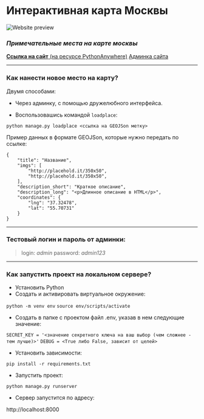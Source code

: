# Интерактивная карта Москвы

![Website preview](https://sun9-34.userapi.com/impg/vyGddoARGE1JC1lEaNjLNsvRCES8HeLb9U8NZQ/Dv6hzO0uGjM.jpg?size=1920x1080&quality=96&sign=35d6698ef13b8d2d8a4379ab08936192&type=album)

### *Примечательные места на карте москвы*

[**Ссылка на сайт** (на ресурсе PythonAnywhere)](http://azabirov.pythonanywhere.com/)
[Админка сайта](http://azabirov.pythonanywhere.com/admin)
___

### Как нанести новое место на карту?
Двумя способами:
- Через админку, с помощью дружелюбного интерфейса.

- Воспользовашись командой `loadplace`:

`python manage.py loadplace <ссылка на GEOJSon метку>`

Пример данных в формате GEOJSon, которые нужно передать по ссылке:
```
{
    "title": "Название",
    "imgs": [
        "http://placehold.it/350x50",
        "http://placehold.it/350x50",
    ],
    "description_short": "Краткое описание",
    "description_long": "<p>Длинное описание в HTML</p>",
    "coordinates": {
        "lng": "37.32478",
        "lat": "55.70731"
    }
}
```

___

### Тестовый логин и пароль от админки:
>login: *admin*
>password: *admin123*
___

### Как запустить проект на локальном сервере?
- Установить Python 
- Создать и активировать виртуальное окружение:

`python -m venv env`
`source env/scripts/activate`
- Создать в папке с проектом файл .env, указав в нем следующие значение:

`SECRET_KEY = '<значение секретного ключа на ваш выбор (чем сложнее - тем лучше)>'`
`DEBUG = <True либо False, зависит от целей>`
- Установить зависимости:

`pip install -r requirements.txt`
- Запустить проект:

`python manage.py runserver`
- Сервер запустится по адресу:

http://localhost:8000


